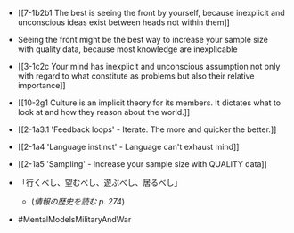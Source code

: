 - [[7-1b2b1 The best is seeing the front by yourself, because inexplicit and unconscious ideas exist between heads not within them]]

- Seeing the front might be the best way to increase your sample size with quality data, because most knowledge are inexplicable
- [[3-1c2c Your mind has inexplicit and unconscious assumption not only with regard to what constitute as problems but also their relative importance]]
- [[10-2g1 Culture is an implicit theory for its members. It dictates what to look at and how they reason about the world.]]

- [[2-1a3.1 'Feedback loops' - Iterate. The more and quicker the better.]]
- [[2-1a4 'Language instinct' - Language can't exhaust mind]]
- [[2-1a5 'Sampling' - Increase your sample size with QUALITY data]]

- 「行くべし、望むべし、遊ぶべし、居るべし」
	- (*情報の歴史を読む p. 274*)

- #MentalModelsMilitaryAndWar
